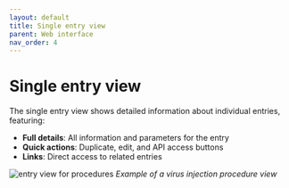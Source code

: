 ```yaml
---
layout: default
title: Single entry view
parent: Web interface
nav_order: 4
---
```


# Single entry view

The single entry view shows detailed information about individual entries, featuring:

- __Full details__: All information and parameters for the entry
- __Quick actions__: Duplicate, edit, and API access buttons
- __Links__: Direct access to related entries

![entry view for procedures](/assets/images/virus_injection.png)
*Example of a virus injection procedure view*